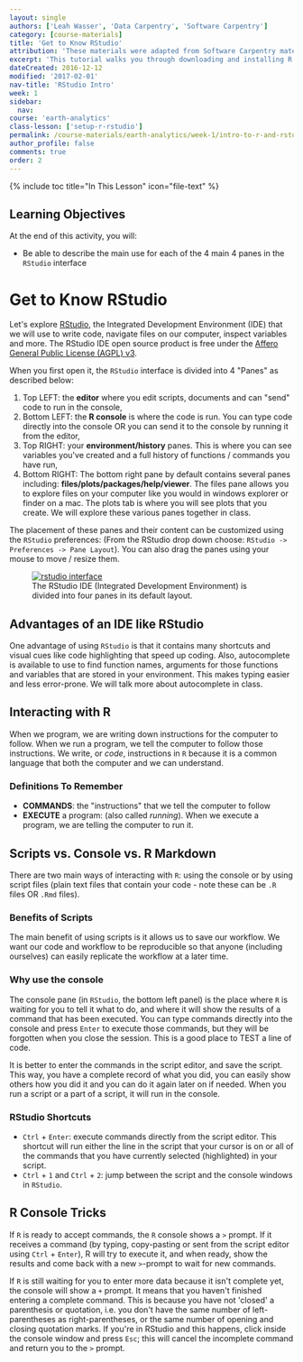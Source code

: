 ```yaml
---
layout: single
authors: ['Leah Wasser', 'Data Carpentry', 'Software Carpentry']
category: [course-materials]
title: 'Get to Know RStudio'
attribution: 'These materials were adapted from Software Carpentry materials by Earth Lab.'
excerpt: 'This tutorial walks you through downloading and installing R and RStudio on your computer.'
dateCreated: 2016-12-12
modified: '2017-02-01'
nav-title: 'RStudio Intro'
week: 1
sidebar:
  nav:
course: 'earth-analytics'
class-lesson: ['setup-r-rstudio']
permalink: /course-materials/earth-analytics/week-1/intro-to-r-and-rstudio/
author_profile: false
comments: true
order: 2
---
```


{% include toc title="In This Lesson" icon="file-text" %}


<div class='notice--success' markdown="1">

## <i class="fa fa-graduation-cap" aria-hidden="true"></i> Learning Objectives
At the end of this activity, you will:

* Be able to describe the main use for each of the 4 main 4 panes in the `RStudio` interface

</div>

# Get to Know RStudio

Let's explore [RStudio](https://www.rstudio.com/), the Integrated Development
Environment (IDE) that we will use to write code, navigate files on our computer,
inspect variables and more. The RStudio IDE open source product is free under the [Affero General Public License (AGPL) v3](https://www.gnu.org/licenses/agpl-3.0.en.html).

When you first open it, the `RStudio` interface is divided into 4 "Panes" as
described below:

1. Top LEFT: the **editor** where you edit scripts, documents and can "send" code to run in the console,
2. Bottom LEFT: the **R console** is where the code is run. You can type code directly into the console OR you can send it to the console by running it from the editor,
3. Top RIGHT: your **environment/history** panes. This is where you can see variables you've created and a full history of functions / commands you have run,
4. Bottom RIGHT: The bottom right pane by default contains several panes including:
**files/plots/packages/help/viewer**. The files pane allows you to explore files on your computer like you would in windows explorer or finder on a mac. The plots tab is where you will see plots that you create. We will explore these various panes together in class.

The placement of these panes and their content can be customized using the `RStudio`
preferences: (From the RStudio drop down choose: `RStudio -> Preferences -> Pane Layout`).
You can also drag the panes using your mouse to move / resize them.

<figure>
	<a href="{{ site.baseurl }}/images/course-materials/earth-analytics/week-2/get-to-know-r/rstudio-interface.png">
	<img src="{{ site.baseurl }}/images/course-materials/earth-analytics/week-2/get-to-know-r/rstudio-interface.png" alt="rstudio interface">
	</a>
	<figcaption>The RStudio IDE (Integrated Development Environment) is divided into
  four panes in its default layout.
	</figcaption>
</figure>

## Advantages of an IDE like RStudio
One advantage of
using `RStudio` is that it contains many shortcuts and visual cues like code
highlighting that speed up coding. Also, autocomplete is available to use to find
function names, arguments for those functions and variables that are stored
in your environment. This makes typing easier and less error-prone. We will talk
more about autocomplete in class.

## Interacting with R

When we program, we are writing down instructions for the computer to
follow. When we run a program, we tell the computer to follow those instructions.
We write, or *code*, instructions in `R` because it is a common language that
both the computer and we can understand.

### Definitions To Remember

* **COMMANDS**: the "instructions" that we tell the computer to follow
* **EXECUTE** a program: (also called *running*). When we execute a program, we
are telling the computer to run it.

## Scripts vs. Console vs. R Markdown

There are two main ways of interacting with `R`: using the console or by using
script files (plain text files that contain your code - note these can be `.R` files
OR `.Rmd` files).

### Benefits of Scripts
The main benefit of using scripts is it allows us to save our workflow. We want
our code and workflow to be reproducible so that anyone (including ourselves)
can easily replicate the workflow at a later time.

### Why use the console
The console pane (in `RStudio`, the bottom left panel) is the place where `R` is
waiting for you to tell it what to do, and where it will show the results of a
command that has been executed. You can type commands directly into the console
and press `Enter` to execute those commands, but they will be forgotten when you
close the session. This is a good place to TEST a line of code.

It is better to enter the commands in the script editor, and
save the script. This way, you have a complete record of what you did, you can
easily show others how you did it and you can do it again later on if needed.
When you run a script or a part of a script, it will run in the console.

### RStudio Shortcuts

* <kbd>`Ctrl`</kbd> + <kbd>`Enter`</kbd>: execute commands directly from the script editor. This shortcut will run either the line in the script that your cursor
is on or all of the commands that you have currently selected (highlighted) in
your script.
* <kbd>`Ctrl`</kbd> + <kbd>`1`</kbd> and <kbd>`Ctrl`</kbd> +
<kbd>`2`</kbd>: jump between the script and the console windows in `RStudio`.

## R Console Tricks

If `R` is ready to accept commands, the `R` console shows a `>` prompt. If it
receives a command (by typing, copy-pasting or sent from the script editor using
<kbd>`Ctrl`</kbd> + <kbd>`Enter`</kbd>), R will try to execute it, and when
ready, show the results and come back with a new `>`-prompt to wait for new
commands.

If `R` is still waiting for you to enter more data because it isn't complete yet,
the console will show a `+` prompt. It means that you haven't finished entering
a complete command. This is because you have not 'closed' a parenthesis or
quotation, i.e. you don't have the same number of left-parentheses as
right-parentheses, or the same number of opening and closing quotation marks. If
you're in RStudio and this happens, click inside the console window and press
`Esc`; this will cancel the incomplete command and return you to the `>` prompt.

